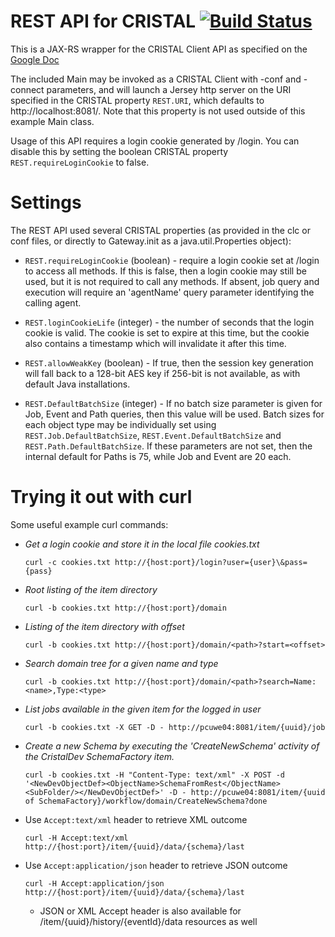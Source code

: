 # REST API for CRISTAL [![Build Status](https://travis-ci.org/cristal-ise/restapi.svg?branch=master)](https://travis-ci.org/cristal-ise/restapi)

This is a JAX-RS wrapper for the CRISTAL Client API as specified on the [Google Doc](https://docs.google.com/document/d/1tHeaH1fiAQEbc9prGXnZ9445GIxskMGfZ0ImMrGeyws/edit?usp=sharing)

The included Main may be invoked as a CRISTAL Client with -conf and -connect parameters, and will launch a Jersey http server on the URI specified in the CRISTAL property `REST.URI`, which defaults to http://localhost:8081/. Note that this property is not used outside of this example Main class.

Usage of this API requires a login cookie generated by /login. You can disable this by setting the boolean CRISTAL property `REST.requireLoginCookie` to false. 

# Settings

The REST API used several CRISTAL properties (as provided in the clc or conf files, or directly to Gateway.init as a java.util.Properties object):

 * `REST.requireLoginCookie` (boolean) - require a login cookie set at /login to access all methods. If this is false, then a login cookie may still be used, but it is not required to call any methods. If absent, job query and execution will require an 'agentName' query parameter identifying the calling agent.
 * `REST.loginCookieLife` (integer) - the number of seconds that the login cookie is valid. The cookie is set to expire at this time, but the cookie also contains a timestamp which will invalidate it after this time. 
 * `REST.allowWeakKey` (boolean) - If true, then the session key generation will fall back to a 128-bit AES key if 256-bit is not available, as with default Java installations.

 * `REST.DefaultBatchSize` (integer) - If no batch size parameter is given for Job, Event and Path queries, then this value will be used. Batch sizes for each object type may be individually set using `REST.Job.DefaultBatchSize`, `REST.Event.DefaultBatchSize` and `REST.Path.DefaultBatchSize`. If these parameters are not set, then the internal default for Paths is 75, while Job and Event are 20 each.

# Trying it out with curl

Some useful example curl commands:

* *Get a login cookie and store it in the local file cookies.txt*

    `curl -c cookies.txt http://{host:port}/login?user={user}\&pass={pass}`

* *Root listing of the item directory*

    `curl -b cookies.txt http://{host:port}/domain`

* *Listing of the item directory with offset*

    `curl -b cookies.txt http://{host:port}/domain/<path>?start=<offset>`

* *Search domain tree for a given name and type*

    `curl -b cookies.txt http://{host:port}/domain/<path>?search=Name:<name>,Type:<type>`

* *List jobs available in the given item for the logged in user*

    `curl -b cookies.txt -X GET -D - http://pcuwe04:8081/item/{uuid}/job`

* *Create a new Schema by executing the 'CreateNewSchema' activity of the CristalDev SchemaFactory item.*

    `curl -b cookies.txt -H "Content-Type: text/xml" -X POST -d '<NewDevObjectDef><ObjectName>SchemaFromRest</ObjectName><SubFolder/></NewDevObjectDef>' -D - http://pcuwe04:8081/item/{uuid of SchemaFactory}/workflow/domain/CreateNewSchema?done`

* Use `Accept:text/xml` header to retrieve XML outcome

    `curl -H Accept:text/xml http://{host:port}/item/{uuid}/data/{schema}/last`

* Use `Accept:application/json` header to retrieve JSON outcome

    `curl -H Accept:application/json http://{host:port}/item/{uuid}/data/{schema}/last` 
    * JSON or XML Accept header is also available for /item/{uuid}/history/{eventId}/data resources as well
